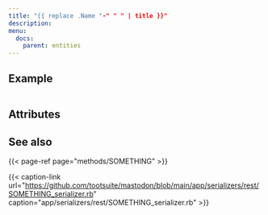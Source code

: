 ```yaml
---
title: "{{ replace .Name "-" " " | title }}"
description: 
menu:
  docs:
    parent: entities
---
```


## Example

```javascript
```

## Attributes

## See also

{{< page-ref page="methods/SOMETHING" >}}

{{< caption-link url="https://github.com/tootsuite/mastodon/blob/main/app/serializers/rest/SOMETHING_serializer.rb" caption="app/serializers/rest/SOMETHING_serializer.rb" >}}